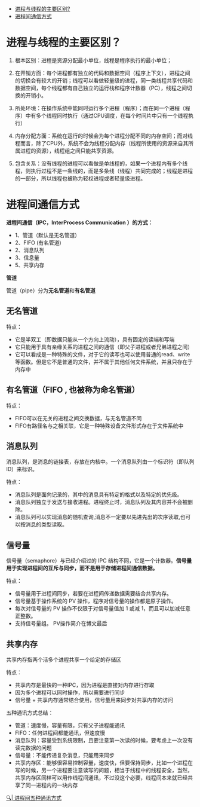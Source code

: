 * [进程与线程的主要区别?](#进程与线程的主要区别?)
* [进程间通信方式](#进程间通信方式)


# 进程与线程的主要区别？

1.  根本区别：进程是资源分配最小单位，线程是程序执行的最小单位；

2.  在开销方面：每个进程都有独立的代码和数据空间（程序上下文），进程之间的切换会有较大的开销；线程可以看做轻量级的进程，同一类线程共享代码和数据空间，每个线程都有自己独立的运行栈和程序计数器（PC），线程之间切换的开销小。

3.  所处环境：在操作系统中能同时运行多个进程（程序）；而在同一个进程（程序）中有多个线程同时执行（通过CPU调度，在每个时间片中只有一个线程执行）

4.  内存分配方面：系统在运行的时候会为每个进程分配不同的内存空间；而对线程而言，除了CPU外，系统不会为线程分配内存（线程所使用的资源来自其所属进程的资源），线程组之间只能共享资源。

5.  包含关系：没有线程的进程可以看做是单线程的，如果一个进程内有多个线程，则执行过程不是一条线的，而是多条线（线程）共同完成的；线程是进程的一部分，所以线程也被称为轻权进程或者轻量级进程。


# 进程间通信方式
**进程间通信（IPC，InterProcess Communication ）的方式：**
- 1、管道（默认是无名管道）
- 2、FIFO (有名管道)
- 2、消息队列
- 3、信息量
- 5、共享内存

 **管道**

管道（pipe）分为**无名管道**和**有名管道**

## 无名管道

特点：
- 它是半双工（即数据只能从一个方向上流动），具有固定的读端和写端
- 它只能用于具有亲缘关系的进程之间的通信（即父子进程或者兄弟进程之间）
- 它可以看成是一种特殊的文件，对于它的读写也可以使用普通的read、write 等函数。但是它不是普通的文件，并不属于其他任何文件系统，并且只存在于内存中
  
## 有名管道（FIFO , 也被称为命名管道）

特点：
- FIFO可以在无关的进程之间交换数据，与无名管道不同
- FIFO有路径名与之相关联，它是一种特殊设备文件形式存在于文件系统中

## **消息队列**

消息队列，是消息的链接表，存放在内核中。一个消息队列由一个标识符（即队列ID）来标识。

特点：
- 消息队列是面向记录的，其中的消息具有特定的格式以及特定的优先级。
- 消息队列独立于发送与接收进程。进程终止时，消息队列及其内容并不会被删除。
- 消息队列可以实现消息的随机查询,消息不一定要以先进先出的次序读取,也可以按消息的类型读取。

## **信号量**

信号量（semaphore）与已经介绍过的 IPC 结构不同，它是一个计数器。**信号量用于实现进程间的互斥与同步，而不是用于存储进程间通信数据。**

特点：
- 信号量用于进程间同步，若要在进程间传递数据需要结合共享内存。
- 信号量基于操作系统的 PV 操作，程序对信号量的操作都是原子操作。
- 每次对信号量的 PV 操作不仅限于对信号量值加 1 或减 1，而且可以加减任意正整数。
- 支持信号量组。
PV操作简介在博文最后

## **共享内存**

共享内存指两个活多个进程共享一个给定的存储区

特点：
- 共享内存是最快的一种IPC，因为进程是直接对内存进行存取
- 因为多个进程可以同时操作，所以需要进行同步
- 信号量 + 共享内存通常结合使用，信号量用来同步对共享内存的访问

五种通讯方式总结：
- 管道：速度慢，容量有限，只有父子进程能通讯    
- FIFO：任何进程间都能通讯，但速度慢    
- 消息队列：容量受到系统限制，且要注意第一次读的时候，要考虑上一次没有读完数据的问题    
- 信号量：不能传递复杂消息，只能用来同步    
- 共享内存区：能够很容易控制容量，速度快，但要保持同步，比如一个进程在写的时候，另一个进程要注意读写的问题，相当于线程中的线程安全，当然，共享内存区同样可以用作线程间通讯，不过没这个必要，线程间本来就已经共享了同一进程内的一块内存

[🔍| 进程间五种通讯方式 ](https://www.cnblogs.com/zgq0/p/8780893.html)




